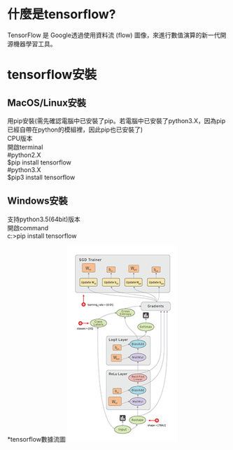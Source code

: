 # **什麼是tensorflow?**  
TensorFlow 是 Google透過使用資料流 (flow) 圖像，來進行數值演算的新一代開源機器學習工具。

# **tensorflow安裝**  
## MacOS/Linux安裝  
用pip安裝(需先確認電腦中已安裝了pip。若電腦中已安裝了python3.X，因為pip已經自帶在python的模組裡，因此pip也已安裝了)  
CPU版本  
開啟terminal    
#python2.X  
$pip install tensorflow  
#python3.X  
$pip3 install tensorflow  
## Windows安裝  
支持python3.5(64bit)版本  
開啟command  
c:\>pip install tensorflow  

*tensorflow數據流圖
![image](img.gif)
